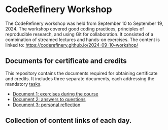 # CodeRefinery Workshop

The CodeRefinery workshop was held from September 10 to September 19, 2024. The workshop covered good coding practices, principles of reproducible research, and using Git for collaboration. It consisted of a combination of streamed lectures and hands-on exercises. The content is linked to: https://coderefinery.github.io/2024-09-10-workshop/

## Documents for certificate and credits

This repository contains the documents required for obtaining certificate and credits. It includes three separate documents, each addressing the mandatory [tasks](https://coderefinery.github.io/2024-09-10-workshop/certificates/). 

- [Document 1: exercises during the course](https://github.com/cmunozr/Miscelaneus/blob/main/CodeRefinery-gitworkshop/document_1.md)
- [Document 2: answers to questions](https://github.com/cmunozr/Miscelaneus/blob/main/CodeRefinery-gitworkshop/document_2.md)
- [Document 3: personal reflection](https://github.com/cmunozr/Miscelaneus/blob/main/CodeRefinery-gitworkshop/document_3.md)

## Collection of content links of each day.

